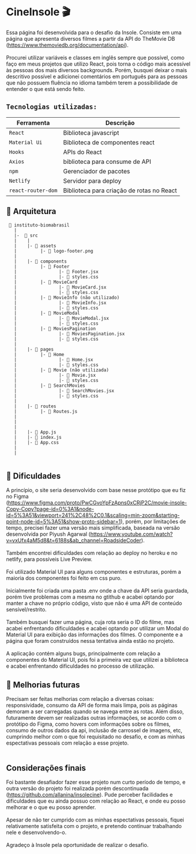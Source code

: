 # CineInsole 🎬

Essa página foi desenvolvida para o desafio da Insole. Consiste em uma página que apresenta diversos filmes a partir da API  do TheMovie DB (https://www.themoviedb.org/documentation/api).
<br>
<br>
Procurei utilizar variáveis e classes em inglês sempre que possível, como faço em meus projetos que utilizo React, pois torna o código mais acessível às pessoas dos mais diversos backgrounds. Porém, busquei deixar o mais descritivo possível e adicionei comentários em português para as pessoas que não possuem fluência no idioma também terem a possibilidade de entender o que está sendo feito.
## `Tecnologias utilizadas:`
| Ferramenta | Descrição |
| --- | --- |
| `React` | Biblioteca javascript |
| `Material Ui` | Biblioteca de componentes react |
| `Hooks` | APIs do React |
| `Axios` | biblioteca para consume de API |
| `npm` | Gerenciador de pacotes|
| `Netlify` | Servidor para deploy|
| `react-router-dom` | Biblioteca para criação de rotas no React|

## 📁 Arquitetura 

```
 📁 instituto-biomabrasil
   |
   |-  📁 src
   |    |
   |    |- 📁 assets
   |         |- 📄 logo-footer.png
   |
   |    |- 📁 components
   |         |- 📁 Footer
   |                |- 📄 Footer.jsx
   |                |- 📄 styles.css
   |         |- 📁 MovieCard
   |                |- 📄 MovieCard.jsx
   |                |- 📄 styles.css
   |         |- 📁 MovieInfo (não utilizado)
   |                |- 📄 MovieInfo.jsx
   |                |- 📄 styles.css
   |         |- 📁 MovieModal
   |                |- 📄 MovieModal.jsx
   |                |- 📄 styles.css
   |         |- 📁 MoviesPagination 
   |                |- 📄 MoviesPagination.jsx
   |                |- 📄 styles.css
   |
   |    |- 📁 pages
   |         |- 📁 Home
   |                |- 📄 Home.jsx
   |                |- 📄 styles.css
   |         |- 📁 Movie (não utilizada)
   |                |- 📄 Movie.jsx
   |                |- 📄 styles.css
   |         |- 📁 SearchMovies 
   |                |- 📄 SearchMovies.jsx
   |                |- 📄 styles.css
   |
   |    |- 📁 routes
   |         |- 📄 Routes.js 
   |    
   |
   |
   |    |- 📄 App.js
   |    |- 📄 index.js
   |    |- 📄 App.css
   |
   |
   

```

## 🔧 Dificuldades

A princípio, o site seria desenvolvido com base nesse protótipo que eu fiz no Figma (https://www.figma.com/proto/PwCGvoYpFzApns0xCRjP2C/movie-insole-Copy-Copy?page-id=0%3A1&node-id=5%3A51&viewport=241%2C48%2C0.1&scaling=min-zoom&starting-point-node-id=5%3A51&show-proto-sidebar=1), porém, por limitações de tempo, precisei fazer uma versão mais simplificada, baseada na versão desenvolvida por Piyush Agarwal (https://www.youtube.com/watch?v=vxUfx4aM5d8&t=6188s&ab_channel=RoadsideCoder).
<br>
<br>
Também encontrei dificuldades com relação ao deploy no heroku e no netlify, para possíveis Live Preview.
<br>
<br>
Foi utilizado Material UI para alguns componentes e estruturas, porém a maioria dos componentes foi feito em css puro.
<br>
<br>
Inicialmente foi criada uma pasta .env onde a chave da API seria guardada, porém tive problemas com a mesma no gtithub e acabei optando por manter a chave no próprio código, visto que não é uma API de conteúdo sensível/restrito.
<br>
<br>
Também busquei fazer uma página, cuja rota seria o ID do filme, mas acabei enfrentando dificuldades e acabei optando por utilizar um Modal do Material UI para exibição das informações dos filmes. O componente e a página que foram construídos nessa tentativa ainda estão no projeto.
<br>
<br>
A aplicação contém alguns bugs, principalmente com relação a componentes do Material UI, pois foi a primeira vez que utilizei a biblioteca e acabei enfrentando dificuldades no processo de utilização.
## 🚀 Melhorias futuras
Precisam ser feitas melhorias com relação a diversas coisas: responsividade, consumo da API de forma mais limpa, pois as páginas demoram a ser carregadas quando se navega entre as rotas. Além disso, futuramente devem ser realizadas outras informações, se acordo com o protótipo do Figma, como hovers com informações sobre os filmes, consumo de outros dados da api, inclusão de carrossel de imagens, etc, cumprindo melhor com o que foi requisitado no desafio, e com as minhas espectativas pessoais com relação a esse projeto.
<br>
<br>
## Considerações finais
Foi bastante desafiador fazer esse projeto num curto período de tempo, e outra versão do projeto foi realizada porém descontinuada (https://github.com/allanina/insolecine). Pude perceber facilidades e dificuldades que eu ainda possuo com relação ao React, e onde eu posso melhorar e o que eu posso aprender.
<br>
<br>
Apesar de não ter cumprido com as minhas espectativas pessoais, fiquei relativamente satisfeita com o projeto, e pretendo continuar trabalhando nele e desenvolvendo-o.
<br>
<br>
Agradeço à Insole pela oportunidade de realizar o desafio.
